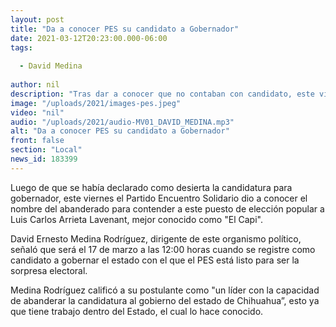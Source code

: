 ```yaml
---
layout: post
title: "Da a conocer PES su candidato a Gobernador"
date: 2021-03-12T20:23:00.000-06:00
tags:
  
  - David Medina
  
author: nil
description: "Tras dar a conocer que no contaban con candidato, este viernes dan a conocer le nombre."
image: "/uploads/2021/images-pes.jpeg"
video: "nil"
audio: "/uploads/2021/audio-MV01_DAVID_MEDINA.mp3"
alt: "Da a conocer PES su candidato a Gobernador"
front: false
section: "Local"
news_id: 183399
---
```


Luego de que se había declarado como desierta la candidatura para gobernador, este viernes el Partido Encuentro Solidario dio a conocer el nombre del abanderado para contender a este puesto de elección popular a Luis Carlos Arrieta Lavenant, mejor conocido como "El Capi".

David Ernesto Medina Rodríguez, dirigente de este organismo político, señaló que será el 17 de marzo a las 12:00 horas cuando se registre como candidato a gobernar el estado con el que el PES está listo para ser la sorpresa electoral.

Medina Rodríguez calificó a su postulante como "un líder con la capacidad de abanderar la candidatura al gobierno del estado de Chihuahua”, esto ya que tiene trabajo dentro del Estado, el cual lo hace conocido.
